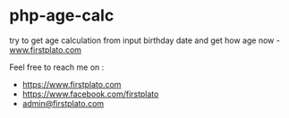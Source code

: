 # php-age-calc
try to get age calculation from input birthday date and get how age now - www.firstplato.com

Feel free to reach me on :
- https://www.firstplato.com
- https://www.facebook.com/firstplato
- admin@firstplato.com
